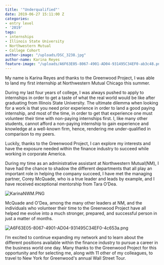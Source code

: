 ```yaml
---
title: '"Underqualified"'
date: 2019-06-27 15:11:00 Z
categories:
- entry level
- '2019'
tags:
- internships
- Illinois State University
- Northwestern Mutual
- College Cohort
author-image: "/uploads/DSC_3238.jpg"
author-name: Karina Reyes
feature-image: "/uploads/A6F63E05-8067-4901-AD04-931495C34EF0-ab3c48.png"
---
```


My name is Karina Reyes and thanks to the Greenwood Project, I was able to land my first internship at Northwestern Mutual Chicago this summer. 

During my last four years of college, I was always pushed to apply to internships in order to get a taste of what the real world would be like after graduating from Illinois State University. The ultimate dilemma when looking for a work is that you need prior experience in order to land a good paying internship, and most of the time, in order to get that experience one must volunteer their time with non-paying internships first. I, like many other students, cannot afford a non-paying internship to gain experience and knowledge at a well-known firm, hence, rendering me under-qualified in comparison to my peers.


Luckily, thanks to the Greenwood Project, I can explore my interests and have the exposure needed within the finance industry to succeed while working in corporate America. 

During my time as an administrative assistant at Northwestern Mutual(NM), I have had the chance to shadow the different departments that all play an important role in helping the company succeed, I have met the managing partner, Corey McQuade, who is a true leader and leads by example, and I  have received exceptional mentorship from Tara O’Dea. 

![KarinaNWM.PNG](/uploads/KarinaNWM.PNG)

McQuade and O'Dea, among the many other leaders at NM, and the individuals who volunteer their time to the Greenwood Project have all helped me evolve into a much stronger, prepared, and successful person in just a matter of months. 

![A6F63E05-8067-4901-AD04-931495C34EF0-4c653a.png](/uploads/A6F63E05-8067-4901-AD04-931495C34EF0-4c653a.png)

I’m excited to continue expanding my network and to learn about the different positions available within the finance industry to pursue a career in the business world one day. Many thanks to the Greenwood Project for this opportunity and for selecting me, along with 11 other of my colleagues, to travel to New York for Greenwood's annual Wall Street Tour. 

